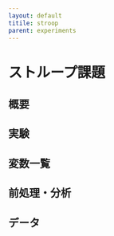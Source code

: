 ```yaml
---
layout: default
titile: stroop
parent: experiments
---
```


# ストループ課題

## 概要

## 実験

## 変数一覧

## 前処理・分析

## データ